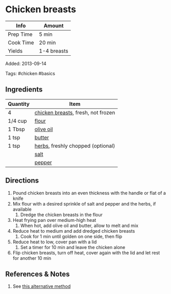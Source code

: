 # Chicken breasts

| Info      | Amount      |
| --------- | ----------- |
| Prep Time | 5 min       |
| Cook Time | 20 min      |
| Yields    | 1-4 breasts |

Added: 2013-09-14

Tags: #chicken #basics

## Ingredients

| Quantity | Item                                                                      |
| -------- | ------------------------------------------------------------------------- |
| 4        | [chicken breasts](../_ingredients/chicken%20breast.md), fresh, not frozen |
| 1/4 cup  | [flour](../_ingredients/flour.md)                                         |
| 1 Tbsp   | [olive oil](../_ingredients/olive%20oil.md)                               |
| 1 tsp    | [butter](../_ingredients/butter.md)                                       |
| 1 tsp    | [herbs](../_ingredients/herbs.md), freshly chopped (optional)             |
|          | [salt](../_ingredients/salt.md)                                           |
|          | [pepper](../_ingredients/pepper.md)                                       |

## Directions

1. Pound chicken breasts into an even thickness with the handle or flat of a knife
2. Mix flour with a desired sprinkle of salt and pepper and the herbs, if available
     1. Dredge the chicken breasts in the flour
3. Heat frying pan over medium-high heat
     1. When hot, add olive oil and butter, allow to melt and mix
4. Reduce heat to medium and add dredged chicken breasts
     1. Cook for 1 min until golden on one side, then flip
5. Reduce heat to low, cover pan with a lid
     1. Set a timer for 10 min and leave the chicken alone
6. Flip chicken breasts, turn off heat, cover again with the lid and let rest for another 10 min

## References & Notes

1. See [this alternative method](https://twitter.com/ade__n/status/1347395092953313286)

